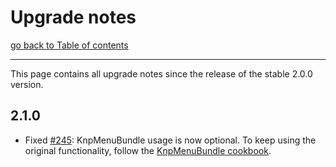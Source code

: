 # Upgrade notes

[go back to Table of contents][back-to-index]

-----

This page contains all upgrade notes since the release of the stable 2.0.0 version.


## 2.1.0

- Fixed [#245](https://github.com/symfony2admingenerator/GeneratorBundle/issues/245): KnpMenuBundle usage is now optional. 
  To keep using the original functionality, follow the [KnpMenuBundle cookbook](Resources/doc/cookbook/knp-menu.md).


[back-to-index]: README.md